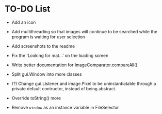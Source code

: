 # TO-DO List

* Add an icon
* Add multithreading so that images will continue to be searched while the program is waiting for user selection
* Add screenshots to the readme
* Fix the 'Looking for mat...' on the loading screen

* Write better documentation for ImageComparator.compareAll()
* Split gui.Window into more classes
* (?) Change gui.Listener and image.Pixel to be uninstantiatable through a private default contructor, instead of being abstract.
* Override toString() more
* Remove `window` as an instance variable in FileSelector